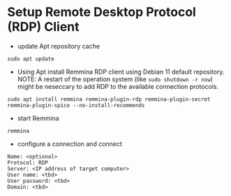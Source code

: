 # Setup Remote Desktop Protocol (RDP) Client

* update Apt repository cache
```
sudo apt update
```

* Using Apt install Remmina RDP client using Debian 11 default repository. NOTE: A restart of the operation system (like ```sudo shutdown -r now```) might be neseccary to add RDP to the available connection protocols.
```
sudo apt install remmina remmina-plugin-rdp remmina-plugin-secret remmina-plugin-spice --no-install-recommends
```

* start Remmina
```
remmina
```

* configure a connection and connect
```
Name: <optional>
Protocol: RDP
Server: <IP address of target computer>
User name: <tbd>
User password: <tbd>
Domain: <tbd>
```
